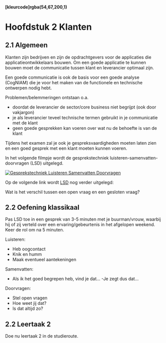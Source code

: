 #### [kleurcode]rgba(54,67,200,1)

#  Hoofdstuk 2 Klanten

## 2.1 Algemeen

Klanten zijn bedrijven en zijn de opdrachtgevers voor de applicaties die applicatieontwikkelaars bouwen.
Om een goede applicatie te kunnen bouwen moet de communicatie tussen klant en leverancier optimaal zijn.

Een goede communicatie is ook de basis voor een goede analyse (CogNIAM) die je voor het maken van de functionele en technische ontwerpen nodig hebt.

Problemen/belemmeringen ontstaan o.a. 
- doordat de leverancier de sector/core business niet begrijpt (ook door vakjargon)
- je als leverancier teveel technische termen gebruikt in je communicatie met de klant
- geen goede gesprekken kan voeren over wat nu de behoefte is van de klant

Tijdens het examen zal je ook je gespreksvaardigheden moeten laten zien en een goed gesprek met een klant moeten kunnen voeren.

In het volgende filmpje wordt de gesprekstechniek luisteren-samenvatten-doorvragen (LSD) uitgelegd. 

[![Gesprekstechniek Luisteren Samenvatten Doorvragen](http://img.youtube.com/vi/-b_xGRQT_mA/0.jpg)](http://www.youtube.com/watch?v=-b_xGRQT_mA)

Op de volgende link wordt <a href="https://www.leren.nl/cursus/management/coaching/lsd.html">LSD</a> nog verder uitgelegd:

Wat is het verschil tussen een open vraag en een gesloten vraag?

## 2.2 Oefening klassikaal

Pas LSD toe in een gesprek van 3-5 minuten met je buurman/vrouw, waarbij hij of zij verteld over een ervaring/gebeurtenis in het afgelopen weekend. Keer de rol om na 5 minuten.

Luisteren:
- Heb oogcontact
- Knik en humm
- Maak eventueel aantekeningen

Samenvatten:
- Als ik het goed begrepen heb, vind je dat...
-Je zegt dus dat...

Doorvragen:
- Stel open vragen
- Hoe weet jij dat?
- Is dat altijd zo?

## 2.2 Leertaak 2

Doe nu leertaak 2 in de studieroute.
